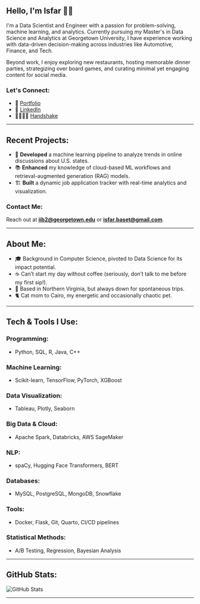 ## Hello, I'm Isfar 👋🏼

I'm a Data Scientist and Engineer with a passion for problem-solving, machine learning, and analytics. Currently pursuing my Master's in Data Science and Analytics at Georgetown University, I have experience working with data-driven decision-making across industries like Automotive, Finance, and Tech.

Beyond work, I enjoy exploring new restaurants, hosting memorable dinner parties, strategizing over board games, and curating minimal yet engaging content for social media.

### Let's Connect:
- 🔗 [Portfolio](https://isfarbaset.georgetown.domains/dsan-website/_site/)
- 💼 [LinkedIn](https://linkedin.com/in/isfarbaset)
- 🫱🏼‍🫲🏽 [Handshake](https://georgetown.joinhandshake.com/profiles/ck7gh6)

---

## Recent Projects:

- 🚀 **Developed** a machine learning pipeline to analyze trends in online discussions about U.S. states.
- 📚 **Enhanced** my knowledge of cloud-based ML workflows and retrieval-augmented generation (RAG) models.
- 🏗️ **Built** a dynamic job application tracker with real-time analytics and visualization.

### Contact Me:
Reach out at **iib2@georgetown.edu** or **isfar.baset@gmail.com**.

---

## About Me:

- 🎓 Background in Computer Science, pivoted to Data Science for its impact potential.
- ☕ Can’t start my day without coffee (seriously, don’t talk to me before my first sip!).
- 📍 Based in Northern Virginia, but always down for spontaneous trips.
- 🐈 Cat mom to Cairo, my energetic and occasionally chaotic pet.

---

## Tech & Tools I Use:

### Programming:
- Python, SQL, R, Java, C++

### Machine Learning:
- Scikit-learn, TensorFlow, PyTorch, XGBoost

### Data Visualization:
- Tableau, Plotly, Seaborn

### Big Data & Cloud:
- Apache Spark, Databricks, AWS SageMaker

### NLP:
- spaCy, Hugging Face Transformers, BERT

### Databases:
- MySQL, PostgreSQL, MongoDB, Snowflake

### Tools:
- Docker, Flask, Git, Quarto, CI/CD pipelines

### Statistical Methods:
- A/B Testing, Regression, Bayesian Analysis

---

## GitHub Stats:
![GitHub Stats](https://github-readme-stats.vercel.app/api?username=isfarbaset&show_icons=true&theme=dark)

---

<!---
isfarbaset/isfarbaset is a ✨ special ✨ repository because its `README.md` (this file) appears on your GitHub profile.
You can click the Preview link to take a look at your changes.
--->
